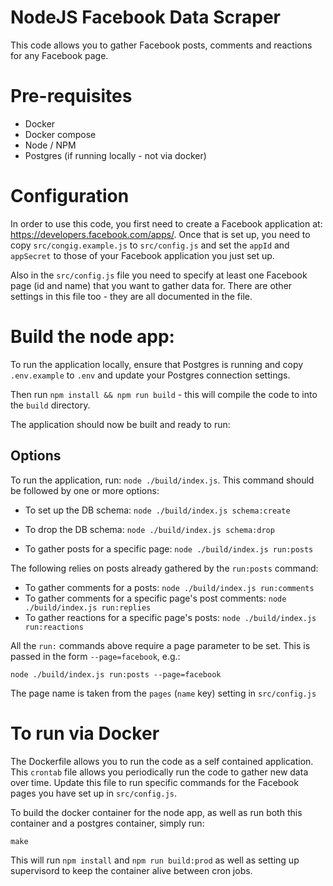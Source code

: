 # NodeJS Facebook Data Scraper

This code allows you to gather Facebook posts, comments and reactions for any Facebook page.

# Pre-requisites

- Docker
- Docker compose
- Node / NPM
- Postgres (if running locally - not via docker)

# Configuration

In order to use this code, you first need to create a Facebook application at: https://developers.facebook.com/apps/. Once that is set up, you need to copy `src/congig.example.js` to `src/config.js` and set the `appId` and `appSecret` to those of your Facebook application you just set up.

Also in the `src/config.js` file you need to specify at least one Facebook page (id and name) that you want to gather data for. There are other settings in this file too - they are all documented in the file.

# Build the node app:
To run the application locally, ensure that Postgres is running and copy `.env.example` to `.env` and update your Postgres connection settings.

Then run `npm install && npm run build` - this will compile the code to into the `build` directory.

The application should now be built and ready to run:

## Options

To run the application, run: `node ./build/index.js`. This command should be followed by one or more options:

- To set up the DB schema: `node ./build/index.js schema:create`
- To drop the DB schema: `node ./build/index.js schema:drop`

- To gather posts for a specific page: `node ./build/index.js run:posts`

The following relies on posts already gathered by the `run:posts` command:

- To gather comments for a posts: `node ./build/index.js run:comments`
- To gather comments for a specific page's post comments: `node ./build/index.js run:replies`
- To gather reactions for a specific page's posts: `node ./build/index.js run:reactions`

All the `run:` commands above require a page parameter to be set. This is passed in the form `--page=facebook`, e.g.:

`node ./build/index.js run:posts --page=facebook`

The page name is taken from the `pages` (`name` key) setting in `src/config.js`

# To run via Docker

The Dockerfile allows you to run the code as a self contained application. This `crontab` file allows you periodically run the code to gather new data over time. Update this file to run specific commands for the Facebook pages you have set up in `src/config.js`.

To build the docker container for the node app, as well as run both this container and a postgres container, simply run:

`make`

This will run `npm install` and `npm run build:prod` as well as setting up supervisord to keep the container alive between cron jobs.
